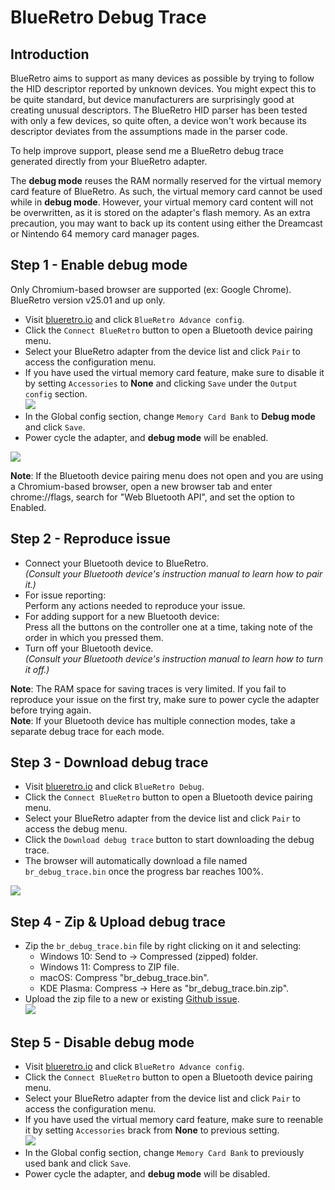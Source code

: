 # BlueRetro Debug Trace

## Introduction
BlueRetro aims to support as many devices as possible by trying to follow the HID descriptor reported by unknown devices. You might expect this to be quite standard, but device manufacturers are surprisingly good at creating unusual descriptors. The BlueRetro HID parser has been tested with only a few devices, so quite often, a device won't work because its descriptor deviates from the assumptions made in the parser code.

To help improve support, please send me a BlueRetro debug trace generated directly from your BlueRetro adapter.

The **debug mode** reuses the RAM normally reserved for the virtual memory card feature of BlueRetro. As such, the virtual memory card cannot be used while in **debug mode**. However, your virtual memory card content will not be overwritten, as it is stored on the adapter's flash memory. As an extra precaution, you may want to back up its content using either the Dreamcast or Nintendo 64 memory card manager pages.

## Step 1 - Enable debug mode
Only Chromium-based browser are supported (ex: Google Chrome).\
BlueRetro version v25.01 and up only.

* Visit [blueretro.io](https://blueretro.io/) and click `BlueRetro Advance config`.
* Click the `Connect BlueRetro` button to open a Bluetooth device pairing menu.
* Select your BlueRetro adapter from the device list and click `Pair` to access the configuration menu.
* If you have used the virtual memory card feature, make sure to disable it by setting `Accessories` to **None** and clicking `Save` under the `Output config` section.\
![](img/web/advance_output_none.png)
* In the Global config section, change `Memory Card Bank` to **Debug mode** and click `Save`.
* Power cycle the adapter, and **debug mode** will be enabled.

![](img/enable_debug_mode.gif)

**Note**: If the Bluetooth device pairing menu does not open and you are using a Chromium-based browser, open a new browser tab and enter chrome://flags, search for "Web Bluetooth API", and set the option to Enabled.

## Step 2 - Reproduce issue

* Connect your Bluetooth device to BlueRetro.\
  *(Consult your Bluetooth device's instruction manual to learn how to pair it.)*
* For issue reporting:\
  Perform any actions needed to reproduce your issue.
* For adding support for a new Bluetooth device:\
  Press all the buttons on the controller one at a time, taking note of the order in which you pressed them.
* Turn off your Bluetooth device.\
  *(Consult your Bluetooth device's instruction manual to learn how to turn it off.)*

**Note**: The RAM space for saving traces is very limited. If you fail to reproduce your issue on the first try, make sure to power cycle the adapter before trying again.\
**Note**: If your Bluetooth device has multiple connection modes, take a separate debug trace for each mode.

## Step 3 - Download debug trace

* Visit [blueretro.io](https://blueretro.io/) and click `BlueRetro Debug`.
* Click the `Connect BlueRetro` button to open a Bluetooth device pairing menu.
* Select your BlueRetro adapter from the device list and click `Pair` to access the debug menu.
* Click the `Download debug trace` button to start downloading the debug trace.
* The browser will automatically download a file named `br_debug_trace.bin` once the progress bar reaches 100%.

![](img/download_debug_trace.gif)

## Step 4 - Zip & Upload debug trace

* Zip the `br_debug_trace.bin` file by right clicking on it and selecting:
  * Windows 10: Send to -> Compressed (zipped) folder.
  * Windows 11: Compress to ZIP file.
  * macOS: Compress "br_debug_trace.bin".
  * KDE Plasma: Compress -> Here as "br_debug_trace.bin.zip".
* Upload the zip file to a new or existing [Github issue](https://github.com/darthcloud/BlueRetro/issues).\
![](img/github_upload.png)

## Step 5 - Disable debug mode

* Visit [blueretro.io](https://blueretro.io/) and click `BlueRetro Advance config`.
* Click the `Connect BlueRetro` button to open a Bluetooth device pairing menu.
* Select your BlueRetro adapter from the device list and click `Pair` to access the configuration menu.
* If you have used the virtual memory card feature, make sure to reenable it by setting `Accessories` brack from **None** to previous setting.\
![](img/web/advance_output_none.png)
* In the Global config section, change `Memory Card Bank` to previously used bank and click `Save`.
* Power cycle the adapter, and **debug mode** will be disabled.
